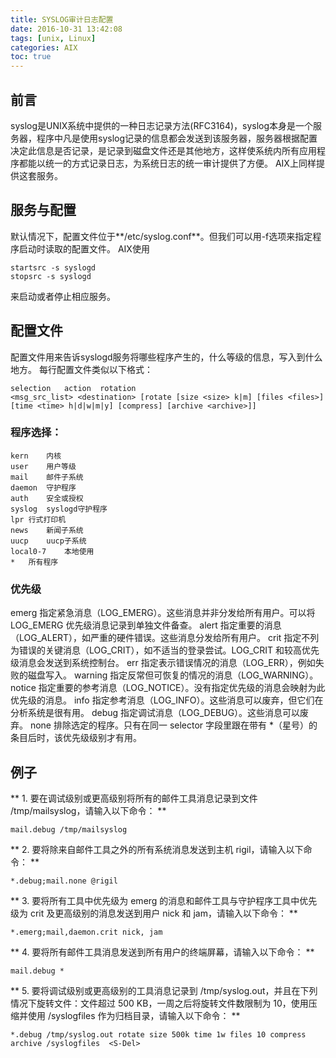 ```yaml
---
title: SYSLOG审计日志配置
date: 2016-10-31 13:42:08
tags: [unix, Linux]
categories: AIX
toc: true
---
```

## 前言
syslog是UNIX系统中提供的一种日志记录方法(RFC3164)，syslog本身是一个服务器，程序中凡是使用syslog记录的信息都会发送到该服务器，服务器根据配置决定此信息是否记录，是记录到磁盘文件还是其他地方，这样使系统内所有应用程序都能以统一的方式记录日志，为系统日志的统一审计提供了方便。
AIX上同样提供这套服务。
<!--more-->
## 服务与配置
默认情况下，配置文件位于**/etc/syslog.conf**。但我们可以用-f选项来指定程序启动时读取的配置文件。
AIX使用

	startsrc -s syslogd
	stopsrc -s syslogd

来启动或者停止相应服务。
## 配置文件
配置文件用来告诉syslogd服务将哪些程序产生的，什么等级的信息，写入到什么地方。
每行配置文件类似以下格式：

	selection	action	rotation
	<msg_src_list> <destination> [rotate [size <size> k|m] [files <files>] [time <time> h|d|w|m|y] [compress] [archive <archive>]]

### 程序选择：

	kern	内核
	user	用户等级
	mail	邮件子系统
	daemon	守护程序
	auth	安全或授权
	syslog	syslogd守护程序
	lpr	行式打印机
	news	新闻子系统
	uucp	uucp子系统
	local0-7	本地使用
	*	所有程序


### 优先级
emerg	 指定紧急消息（LOG_EMERG）。这些消息并非分发给所有用户。可以将 LOG_EMERG 优先级消息记录到单独文件备查。
alert	 指定重要的消息（LOG_ALERT），如严重的硬件错误。这些消息分发给所有用户。
crit	 指定不列为错误的关键消息（LOG_CRIT），如不适当的登录尝试。LOG_CRIT 和较高优先级消息会发送到系统控制台。
err	 指定表示错误情况的消息（LOG_ERR），例如失败的磁盘写入。
warning	 指定反常但可恢复的情况的消息（LOG_WARNING）。
notice	 指定重要的参考消息（LOG_NOTICE）。没有指定优先级的消息会映射为此优先级的消息。
info	 指定参考消息（LOG_INFO）。这些消息可以废弃，但它们在分析系统是很有用。
debug	 指定调试消息（LOG_DEBUG）。这些消息可以废弃。
none	 排除选定的程序。只有在同一 selector 字段里跟在带有 *（星号）的条目后时，该优先级级别才有用。

## 例子
** 1. 要在调试级别或更高级别将所有的邮件工具消息记录到文件 /tmp/mailsyslog，请输入以下命令：  **

	mail.debug /tmp/mailsyslog
** 2. 要将除来自邮件工具之外的所有系统消息发送到主机 rigil，请输入以下命令：  **

	*.debug;mail.none @rigil
** 3. 要将所有工具中优先级为 emerg 的消息和邮件工具与守护程序工具中优先级为 crit 及更高级别的消息发送到用户 nick 和 jam，请输入以下命令：  **

	*.emerg;mail,daemon.crit nick, jam
** 4. 要将所有邮件工具消息发送到所有用户的终端屏幕，请输入以下命令：  **

	mail.debug *
** 5. 要将调试级别或更高级别的工具消息记录到 /tmp/syslog.out，并且在下列情况下旋转文件：文件超过 500 KB，一周之后将旋转文件数限制为 10，使用压缩并使用 /syslogfiles 作为归档目录，请输入以下命令：  **

	*.debug /tmp/syslog.out rotate size 500k time 1w files 10 compress archive /syslogfiles  <S-Del>
